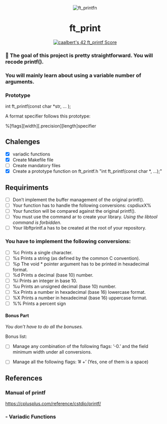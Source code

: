 <div align="center">

![ft_printfn](https://user-images.githubusercontent.com/3737837/179274741-9122c328-d18f-4501-bda8-1c48098a60b8.png)

# ft_print


[![caalbert's 42 ft_printf Score](https://badge42.vercel.app/api/v2/cl5g4kxwa002509l0nrey4oz0/project/2682633)](https://github.com/JaeSeoKim/badge42)

</div>

### 🌠 The goal of this project is pretty straightforward. You will recode printf().

### You will mainly learn about using a variable number of arguments.

### Prototype

int ft_printf(const char *str, ... );

A format specifier follows this prototype:


%[flags][width][.precision][length]specifier


## Chalenges

- [x] variadic functions
- [x] Create Makefile file
- [ ] Create mandatory files
- [x] Create a prototype function on ft_printf.h "int ft_printf(const char *, ...);"
 ## Requiriments

- [ ] Don’t implement the buffer management of the original printf().
- [ ] Your function has to handle the following conversions: cspdiuxX%
- [ ] Your function will be compared against the original printf().
- [ ] You must use the command ar to create your library.
*Using the libtool command is forbidden.*
- [ ] Your libftprintf.a has to be created at the root of your repository.
### You have to implement the following conversions:
- [ ] %c Prints a single character.
- [ ] %s Prints a string (as defined by the common C convention).
- [ ] %p The void * pointer argument has to be printed in hexadecimal format.
- [ ] %d Prints a decimal (base 10) number.
- [ ] %i Prints an integer in base 10.
- [ ] %u Prints an unsigned decimal (base 10) number.
- [ ] %x Prints a number in hexadecimal (base 16) lowercase format.
- [ ] %X Prints a number in hexadecimal (base 16) uppercase format.
- [ ] %% Prints a percent sign

#### Bonus Part

*You don’t have to do all the bonuses.*


Bonus list:
- [ ] Manage any combination of the following flags: ’-0.’ and the field minimum width
under all conversions.
- [ ] Manage all the following flags: ’# +’ (Yes, one of them is a space)



## References

### Manual of printf

https://cplusplus.com/reference/cstdio/printf/

### - Variadic Functions




